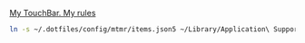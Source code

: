 [My TouchBar. My rules](https://github.com/toxblh/MTMR)

```sh
ln -s ~/.dotfiles/config/mtmr/items.json5 ~/Library/Application\ Support/MTMR/items.json;
```